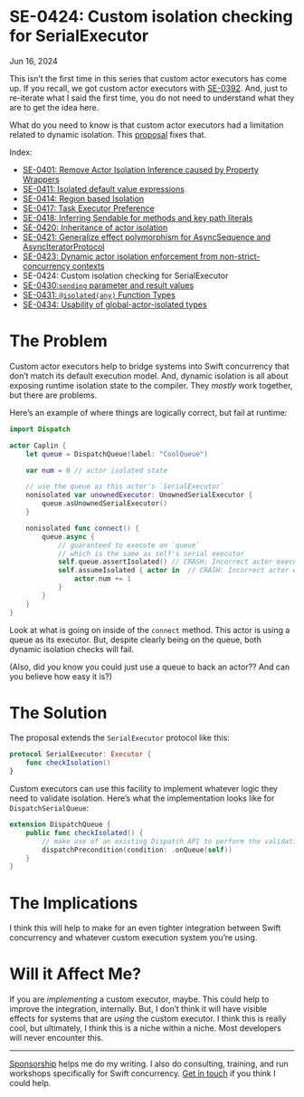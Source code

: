 # SE-0424: Custom isolation checking for SerialExecutor
Jun 16, 2024

This isn’t the first time in this series that custom actor executors has come up. If you recall, we got custom actor executors with [SE-0392](https://github.com/swiftlang/swift-evolution/blob/main/proposals/0392-custom-actor-executors.md). And, just to re-iterate what I said the first time, you do not need to understand what they are to get the idea here.

What do you need to know is that custom actor executors had a limitation related to dynamic isolation. This [proposal](https://github.com/swiftlang/swift-evolution/blob/main/proposals/0424-custom-isolation-checking-for-serialexecutor.md) fixes that.

Index:

*   [SE-0401: Remove Actor Isolation Inference caused by Property Wrappers](concurrency-swift-6-se-401)
*   [SE-0411: Isolated default value expressions](concurrency-swift-6-se-411)
*   [SE-0414: Region based Isolation](concurrency-swift-6-se-0414)
*   [SE-0417: Task Executor Preference](concurrency-swift-6-se-0417)
*   [SE-0418: Inferring Sendable for methods and key path literals](concurrency-swift-6-se-0418)
*   [SE-0420: Inheritance of actor isolation](concurrency-swift-6-se-0420)
*   [SE-0421: Generalize effect polymorphism for AsyncSequence and AsyncIteratorProtocol](concurrency-swift-6-se-0421)
*   [SE-0423: Dynamic actor isolation enforcement from non-strict-concurrency contexts](concurrency-swift-6-se-0423)
*   SE-0424: Custom isolation checking for SerialExecutor
*   [SE-0430:`sending` parameter and result values](concurrency-swift-6-se-0430)
*   [SE-0431: `@isolated(any)` Function Types](concurrency-swift-6-se-0431)
*   [SE-0434: Usability of global-actor-isolated types](concurrency-swift-6-se-0434)

# The Problem

Custom actor executors help to bridge systems into Swift concurrency that don’t match its default execution model. And, dynamic isolation is all about exposing runtime isolation state to the compiler. They *mostly* work together, but there are problems.

Here’s an example of where things are logically correct, but fail at runtime:

```swift
import Dispatch

actor Caplin {
	let queue = DispatchQueue(label: "CoolQueue")

	var num = 0 // actor isolated state

	// use the queue as this actor's `SerialExecutor`
	nonisolated var unownedExecutor: UnownedSerialExecutor {
		queue.asUnownedSerialExecutor()
	}

	nonisolated func connect() {
		queue.async {
			// guaranteed to execute on `queue`
			// which is the same as self's serial executor
			self.queue.assertIsolated() // CRASH: Incorrect actor executor assumption
			self.assumeIsolated { actor in  // CRASH: Incorrect actor executor assumption
				actor.num += 1
			}
		}
	}
}
```

Look at what is going on inside of the `connect` method. This actor is using a queue as its executor. But, despite clearly being on the queue, both dynamic isolation checks will fail.

(Also, did *you* know you could just use a queue to back an actor?? And can you believe how easy it is?)

# The Solution

The proposal extends the `SerialExecutor` protocol like this:

```swift
protocol SerialExecutor: Executor {
	func checkIsolation()
}
```

Custom executors can use this facility to implement whatever logic they need to validate isolation. Here’s what the implementation looks like for `DispatchSerialQueue`:

```swift
extension DispatchQueue { 
	public func checkIsolated() {
		// make use of an existing Dispatch API to perform the validation
		dispatchPrecondition(condition: .onQueue(self))
	}
}
```

# The Implications

I think this will help to make for an even tighter integration between Swift concurrency and whatever custom execution system you’re using.

# Will it Affect Me?

If you are *implementing* a custom executor, maybe. This could help to improve the integration, internally. But, I don’t think it will have visible effects for systems that are *using* the custom executor. I think this is really cool, but ultimately, I think this is a niche within a niche. Most developers will never encounter this.

---
[Sponsorship](https://github.com/sponsors/mattmassicotte) helps me do my writing. I also do consulting, training, and run workshops specifically for Swift concurrency. [Get in touch](/about) if you think I could help.
